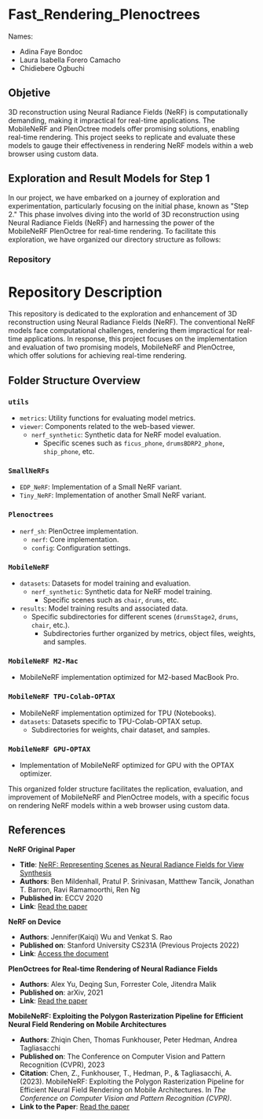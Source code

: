 # Fast_Rendering_Plenoctrees

Names: 

- Adina Faye Bondoc
- Laura Isabella  Forero Camacho
- Chidiebere Ogbuchi


## Objetive


3D reconstruction using Neural Radiance Fields (NeRF) is computationally demanding, making it impractical for real-time applications. The MobileNeRF and PlenOctree models offer promising solutions, enabling real-time rendering. This project seeks to replicate and evaluate these models to gauge their effectiveness in rendering NeRF models within a web browser using custom data.

## Exploration and Result Models for Step 1
In our project, we have embarked on a journey of exploration and experimentation, particularly focusing on the initial phase, known as "Step 2." This phase involves diving into the world of 3D reconstruction using Neural Radiance Fields (NeRF) and harnessing the power of the MobileNeRF PlenOctree for real-time rendering. To facilitate this exploration, we have organized our directory structure as follows:


### Repository

# Repository Description

This repository is dedicated to the exploration and enhancement of 3D reconstruction using Neural Radiance Fields (NeRF). The conventional NeRF models face computational challenges, rendering them impractical for real-time applications. In response, this project focuses on the implementation and evaluation of two promising models, MobileNeRF and PlenOctree, which offer solutions for achieving real-time rendering.

## Folder Structure Overview

### `utils`
- `metrics`: Utility functions for evaluating model metrics.
- `viewer`: Components related to the web-based viewer.
  - `nerf_synthetic`: Synthetic data for NeRF model evaluation.
    - Specific scenes such as `ficus_phone`, `drumsBDRP2_phone`, `ship_phone`, etc.

### `SmallNeRFs`
- `EDP_NeRF`: Implementation of a Small NeRF variant.
- `Tiny_NeRF`: Implementation of another Small NeRF variant.

### `Plenoctrees`
- `nerf_sh`: PlenOctree implementation.
  - `nerf`: Core implementation.
  - `config`: Configuration settings.

### `MobileNeRF`
- `datasets`: Datasets for model training and evaluation.
  - `nerf_synthetic`: Synthetic data for NeRF model training.
    - Specific scenes such as `chair`, `drums`, etc.
- `results`: Model training results and associated data.
  - Specific subdirectories for different scenes (`drumsStage2`, `drums`, `chair`, etc.).
    - Subdirectories further organized by metrics, object files, weights, and samples.
### `MobileNeRF M2-Mac` 
- MobileNeRF implementation optimized for M2-based MacBook Pro.

### `MobileNeRF TPU-Colab-OPTAX`
- MobileNeRF implementation optimized for TPU (Notebooks).
- `datasets`: Datasets specific to TPU-Colab-OPTAX setup.
  - Subdirectories for weights, chair dataset, and samples.

### `MobileNeRF GPU-OPTAX`
- Implementation of MobileNeRF optimized for GPU with the OPTAX optimizer.

This organized folder structure facilitates the replication, evaluation, and improvement of MobileNeRF and PlenOctree models, with a specific focus on rendering NeRF models within a web browser using custom data. 



## References

**NeRF Original Paper**
- **Title**: [NeRF: Representing Scenes as Neural Radiance Fields for View Synthesis](Paper_Link)
- **Authors**: Ben Mildenhall, Pratul P. Srinivasan, Matthew Tancik, Jonathan T. Barron, Ravi Ramamoorthi, Ren Ng
- **Published in**: ECCV 2020
- **Link**: [Read the paper](https://dl.acm.org/doi/pdf/10.1145/3503250)

**NeRF on Device**
- **Authors**: Jennifer(Kaiqi) Wu and Venkat S. Rao
- **Published on**: Stanford University CS231A (Previous Projects 2022)
- **Link**: [Access the document](https://web.stanford.edu/class/cs231a/prev_projects_2022/final_project__2_.pdf)

**PlenOctrees for Real-time Rendering of Neural Radiance Fields**
- **Authors**: Alex Yu, Deqing Sun, Forrester Cole, Jitendra Malik
- **Published on**: arXiv, 2021
- **Link**: [Read the paper](https://arxiv.org/pdf/2103.14024.pdf)

**MobileNeRF: Exploiting the Polygon Rasterization Pipeline for Efficient Neural Field Rendering on Mobile Architectures**
- **Authors**: Zhiqin Chen, Thomas Funkhouser, Peter Hedman, Andrea Tagliasacchi
- **Published on**: The Conference on Computer Vision and Pattern Recognition (CVPR), 2023
- **Citation**: Chen, Z., Funkhouser, T., Hedman, P., & Tagliasacchi, A. (2023). MobileNeRF: Exploiting the Polygon Rasterization Pipeline for Efficient Neural Field Rendering on Mobile Architectures. In *The Conference on Computer Vision and Pattern Recognition (CVPR)*.
- **Link to the Paper**: [Read the paper](https://arxiv.org/pdf/2103.14024.pdf)
